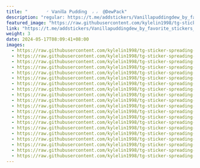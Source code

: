 ```yaml
---
title: "‌       ◜ 𝖵𝖺𝗇𝗂𝗅𝗅𝖺 𝖯𝗎𝖽𝖽𝗂𝗇𝗀‌  ៸ ៸  @DewPack"
description: "regular: https://t.me/addstickers/Vanillapuddingdew_by_favorite_stickers_bot"
featured_image: "https://raw.githubusercontent.com/kylelin1998/tg-sticker-spreading-worldwide-images/main/img/73c29789-c4f7-461e-b1e5-4b8ce94599e5.jpg"
link: "https://t.me/addstickers/Vanillapuddingdew_by_favorite_stickers_bot"
weight: 3
date: 2024-05-17T08:09:41+08:00
images:
  - https://raw.githubusercontent.com/kylelin1998/tg-sticker-spreading-worldwide-images/main/img/73c29789-c4f7-461e-b1e5-4b8ce94599e5.jpg
  - https://raw.githubusercontent.com/kylelin1998/tg-sticker-spreading-worldwide-images/main/img/d60259d4-761c-41ef-a4d2-3831b322712c.jpg
  - https://raw.githubusercontent.com/kylelin1998/tg-sticker-spreading-worldwide-images/main/img/8fce0f31-f5ff-4b1b-ada5-2ab8b8288416.jpg
  - https://raw.githubusercontent.com/kylelin1998/tg-sticker-spreading-worldwide-images/main/img/d009028f-ab1b-4c24-9edb-05e68a7f6015.jpg
  - https://raw.githubusercontent.com/kylelin1998/tg-sticker-spreading-worldwide-images/main/img/8e2eefc8-ab93-40ce-95c6-275d7c2aca0b.jpg
  - https://raw.githubusercontent.com/kylelin1998/tg-sticker-spreading-worldwide-images/main/img/672fcc8d-4a64-400e-9539-e60414a58a49.jpg
  - https://raw.githubusercontent.com/kylelin1998/tg-sticker-spreading-worldwide-images/main/img/b9408ec6-615c-4a49-bde3-a708aa9178ad.jpg
  - https://raw.githubusercontent.com/kylelin1998/tg-sticker-spreading-worldwide-images/main/img/5579e910-63a0-457b-bec7-12322451e75d.jpg
  - https://raw.githubusercontent.com/kylelin1998/tg-sticker-spreading-worldwide-images/main/img/450b66ff-5ede-475e-ba79-e01a7b58be4f.jpg
  - https://raw.githubusercontent.com/kylelin1998/tg-sticker-spreading-worldwide-images/main/img/858f2b2d-7eaf-4b35-bfbd-366386fe5111.jpg
  - https://raw.githubusercontent.com/kylelin1998/tg-sticker-spreading-worldwide-images/main/img/8764473f-b2e8-42e5-bc76-bfea8b7d2471.jpg
  - https://raw.githubusercontent.com/kylelin1998/tg-sticker-spreading-worldwide-images/main/img/15fa693a-7e08-4d61-a674-dd6adc52c9ab.jpg
  - https://raw.githubusercontent.com/kylelin1998/tg-sticker-spreading-worldwide-images/main/img/c03b4fa9-c016-42ce-9dc0-f361a8a8f0c6.jpg
  - https://raw.githubusercontent.com/kylelin1998/tg-sticker-spreading-worldwide-images/main/img/afdc8a2f-8f44-4eae-9172-87ce54d1e17f.jpg
  - https://raw.githubusercontent.com/kylelin1998/tg-sticker-spreading-worldwide-images/main/img/4c1d3aef-c3d5-499e-a6c4-4e069d19863c.jpg
  - https://raw.githubusercontent.com/kylelin1998/tg-sticker-spreading-worldwide-images/main/img/4c4f6361-c3e0-46a7-bc36-28dd8cbec07f.jpg
  - https://raw.githubusercontent.com/kylelin1998/tg-sticker-spreading-worldwide-images/main/img/d62b157b-965e-49fd-b9d1-adc217d121ee.jpg
  - https://raw.githubusercontent.com/kylelin1998/tg-sticker-spreading-worldwide-images/main/img/97debe32-c094-4b59-8296-f54ba69aff6a.jpg
  - https://raw.githubusercontent.com/kylelin1998/tg-sticker-spreading-worldwide-images/main/img/696c3401-9a70-46b0-8877-a4cfb7b92953.jpg
  - https://raw.githubusercontent.com/kylelin1998/tg-sticker-spreading-worldwide-images/main/img/ada82060-e728-4dbc-ab66-a72fd5c3ccd5.jpg
---
```

